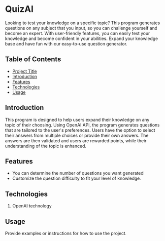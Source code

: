 # QuizAI

Looking to test your knowledge on a specific topic? This program generates questions on any subject that you input, so you can challenge yourself and become an expert. With user-friendly features, you can easily test your knowledge and become confident in your abilities. Expand your knowledge base and have fun with our easy-to-use question generator.

## Table of Contents

- [Project Title](#project-title)
- [Introduction](#introduction)
- [Features](#features)
- [Technologies](#technologies)
- [Usage](#usage)

## Introduction

This program is designed to help users expand their knowledge on any topic of their choosing. Using OpenAI API, the program generates questions that are tailored to the user's preferences. Users have the option to select their answers from multiple choices or provide their own answers. The answers are then validated and users are rewarded points, while their understanding of the topic is enhanced.

## Features

- You can determine the number of questions you want generated
- Customize the question difficulty to fit your level of knowledge.

## Technologies

1. OpenAI technology

## Usage

Provide examples or instructions for how to use the project.

